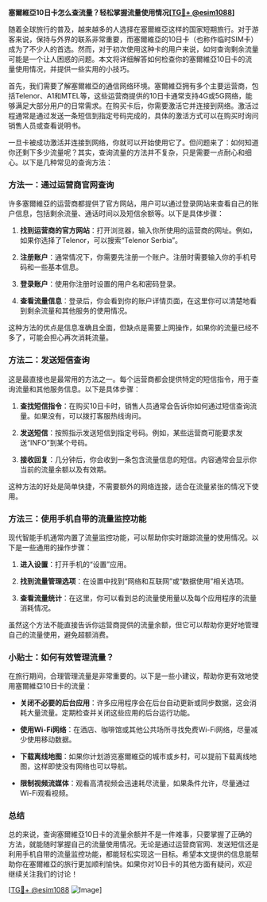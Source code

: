 **塞爾維亞10日卡怎么查流量？轻松掌握流量使用情况[[TG💪+ @esim1088](https://t.me/s/esim1088)]**

随着全球旅行的普及，越来越多的人选择在塞爾維亞这样的国家短期旅行。对于游客来说，保持与外界的联系非常重要，而塞爾維亞的10日卡（也称作临时SIM卡）成为了不少人的首选。然而，对于初次使用这种卡的用户来说，如何查询剩余流量可能是一个让人困惑的问题。本文将详细解答如何检查你的塞爾維亞10日卡的流量使用情况，并提供一些实用的小技巧。

首先，我们需要了解塞爾維亞的通信网络环境。塞爾維亞拥有多个主要运营商，包括Telenor、A1和MTEL等，这些运营商提供的10日卡通常支持4G或5G网络，能够满足大部分用户的日常需求。在购买卡后，你需要激活它并连接到网络。激活过程通常是通过发送一条短信到指定号码完成的，具体的激活方式可以在购买时询问销售人员或查看说明书。

一旦卡被成功激活并连接到网络，你就可以开始使用它了。但问题来了：如何知道你还剩下多少流量呢？其实，查询流量的方法并不复杂，只是需要一点耐心和细心。以下是几种常见的查询方法：

### 方法一：通过运营商官网查询

许多塞爾維亞的运营商都提供了官方网站，用户可以通过登录网站来查看自己的账户信息，包括剩余流量、通话时间以及短信余额等。以下是具体步骤：

1. **找到运营商的官方网站**：打开浏览器，输入你所使用的运营商的网址。例如，如果你选择了Telenor，可以搜索“Telenor Serbia”。
   
2. **注册账户**：通常情况下，你需要先注册一个账户。注册时需要输入你的手机号码和一些基本信息。

3. **登录账户**：使用你注册时设置的用户名和密码登录。

4. **查看流量信息**：登录后，你会看到你的账户详情页面，在这里你可以清楚地看到剩余流量和其他服务的使用情况。

这种方法的优点是信息准确且全面，但缺点是需要上网操作，如果你的流量已经不多了，可能会担心再次消耗流量。

### 方法二：发送短信查询

这是最直接也是最常用的方法之一。每个运营商都会提供特定的短信指令，用于查询流量和其他服务信息。以下是具体步骤：

1. **查找短信指令**：在购买10日卡时，销售人员通常会告诉你如何通过短信查询流量。如果没有，可以拨打客服热线询问。

2. **发送短信**：按照指示发送短信到指定号码。例如，某些运营商可能要求发送“INFO”到某个号码。

3. **接收回复**：几分钟后，你会收到一条包含流量信息的短信。内容通常会显示你当前的流量余额以及有效期。

这种方法的好处是简单快捷，不需要额外的网络连接，适合在流量紧张的情况下使用。

### 方法三：使用手机自带的流量监控功能

现代智能手机通常内置了流量监控功能，可以帮助你实时跟踪流量的使用情况。以下是一些通用的操作步骤：

1. **进入设置**：打开手机的“设置”应用。

2. **找到流量管理选项**：在设置中找到“网络和互联网”或“数据使用”相关选项。

3. **查看流量统计**：在这里，你可以看到总的流量使用量以及每个应用程序的流量消耗情况。

虽然这个方法不能直接告诉你运营商提供的流量余额，但它可以帮助你更好地管理自己的流量使用，避免超额消费。

### 小贴士：如何有效管理流量？

在旅行期间，合理管理流量是非常重要的。以下是一些小建议，帮助你更有效地使用塞爾維亞10日卡的流量：

- **关闭不必要的后台应用**：许多应用程序会在后台自动更新或同步数据，这会消耗大量流量。定期检查并关闭这些应用的后台运行功能。
  
- **使用Wi-Fi网络**：在酒店、咖啡馆或其他公共场所寻找免费Wi-Fi网络，尽量减少使用移动数据。

- **下载离线地图**：如果你计划游览塞爾維亞的城市或乡村，可以提前下载离线地图，这样即使没有网络也可以导航。

- **限制视频流媒体**：观看高清视频会迅速耗尽流量，如果条件允许，尽量通过Wi-Fi观看视频。

### 总结

总的来说，查询塞爾維亞10日卡的流量余额并不是一件难事，只要掌握了正确的方法，就能随时掌握自己的流量使用情况。无论是通过运营商官网、发送短信还是利用手机自带的流量监控功能，都能轻松实现这一目标。希望本文提供的信息能帮助你在塞爾維亞的旅行更加顺利愉快。如果你对10日卡的其他方面有疑问，欢迎继续关注我们的讨论！

[[TG💪+ @esim1088](https://t.me/s/esim1088) ![Image](https://i.postimg.cc/4NQfJmqS/Snipaste-2025-05-13-00-14-12.png)]